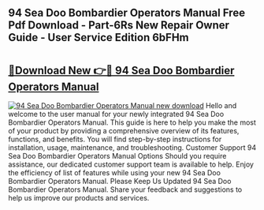 ## 94 Sea Doo Bombardier Operators Manual Free Pdf Download - Part-6Rs New Repair Owner Guide - User Service Edition 6bFHm

# <h2><a href="http://bc83027.oget.top/?id=94+Sea+Doo+Bombardier+Operators+Manual">🔗Download New 👉🔴 94 Sea Doo Bombardier Operators Manual</a></h2>

[![94 Sea Doo Bombardier Operators Manual new download](https://i.imgur.com/5g1atiW.png)](http://bc83027.oget.top/?id=94+Sea+Doo+Bombardier+Operators+Manual)
Hello and welcome to the user manual for your newly integrated 94 Sea Doo Bombardier Operators Manual. This guide is here to help you make the most of your product by providing a comprehensive overview of its features, functions, and benefits. You will find step-by-step instructions for installation, usage, maintenance, and troubleshooting. Customer Support 94 Sea Doo Bombardier Operators Manual Options Should you require assistance, our dedicated customer support team is available to help. Enjoy the efficiency of list of features while using your new 94 Sea Doo Bombardier Operators Manual. Please Keep Us Updated 94 Sea Doo Bombardier Operators Manual. Share your feedback and suggestions to help us improve our products and services.
